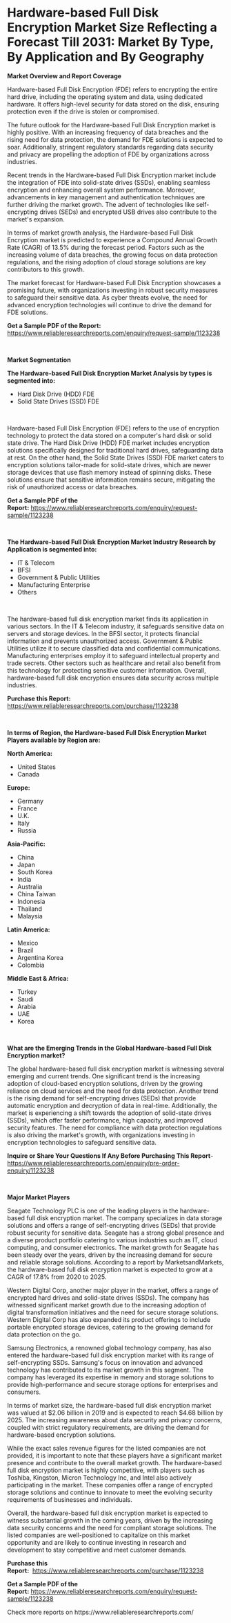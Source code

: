 <p><h1>Hardware-based Full Disk Encryption Market Size Reflecting a Forecast Till 2031: Market By Type, By Application and By Geography</h1></p><p><strong>Market Overview and Report Coverage</strong></p>
<p><p>Hardware-based Full Disk Encryption (FDE) refers to encrypting the entire hard drive, including the operating system and data, using dedicated hardware. It offers high-level security for data stored on the disk, ensuring protection even if the drive is stolen or compromised.</p><p>The future outlook for the Hardware-based Full Disk Encryption market is highly positive. With an increasing frequency of data breaches and the rising need for data protection, the demand for FDE solutions is expected to soar. Additionally, stringent regulatory standards regarding data security and privacy are propelling the adoption of FDE by organizations across industries.</p><p>Recent trends in the Hardware-based Full Disk Encryption market include the integration of FDE into solid-state drives (SSDs), enabling seamless encryption and enhancing overall system performance. Moreover, advancements in key management and authentication techniques are further driving the market growth. The advent of technologies like self-encrypting drives (SEDs) and encrypted USB drives also contribute to the market's expansion.</p><p>In terms of market growth analysis, the Hardware-based Full Disk Encryption market is predicted to experience a Compound Annual Growth Rate (CAGR) of 13.5% during the forecast period. Factors such as the increasing volume of data breaches, the growing focus on data protection regulations, and the rising adoption of cloud storage solutions are key contributors to this growth.</p><p>The market forecast for Hardware-based Full Disk Encryption showcases a promising future, with organizations investing in robust security measures to safeguard their sensitive data. As cyber threats evolve, the need for advanced encryption technologies will continue to drive the demand for FDE solutions.</p></p>
<p><strong>Get a Sample PDF of the Report:</strong> <a href="https://www.reliableresearchreports.com/enquiry/request-sample/1123238">https://www.reliableresearchreports.com/enquiry/request-sample/1123238</a></p>
<p>&nbsp;</p>
<p><strong>Market Segmentation</strong></p>
<p><strong>The Hardware-based Full Disk Encryption Market Analysis by types is segmented into:</strong></p>
<p><ul><li>Hard Disk Drive (HDD) FDE</li><li>Solid State Drives (SSD) FDE</li></ul></p>
<p>&nbsp;</p>
<p><p>Hardware-based Full Disk Encryption (FDE) refers to the use of encryption technology to protect the data stored on a computer's hard disk or solid state drive. The Hard Disk Drive (HDD) FDE market includes encryption solutions specifically designed for traditional hard drives, safeguarding data at rest. On the other hand, the Solid State Drives (SSD) FDE market caters to encryption solutions tailor-made for solid-state drives, which are newer storage devices that use flash memory instead of spinning disks. These solutions ensure that sensitive information remains secure, mitigating the risk of unauthorized access or data breaches.</p></p>
<p><strong>Get a Sample PDF of the Report:</strong>&nbsp;<a href="https://www.reliableresearchreports.com/enquiry/request-sample/1123238">https://www.reliableresearchreports.com/enquiry/request-sample/1123238</a></p>
<p>&nbsp;</p>
<p><strong>The Hardware-based Full Disk Encryption Market Industry Research by Application is segmented into:</strong></p>
<p><ul><li>IT & Telecom</li><li>BFSI</li><li>Government & Public Utilities</li><li>Manufacturing Enterprise</li><li>Others</li></ul></p>
<p>&nbsp;</p>
<p><p>The hardware-based full disk encryption market finds its application in various sectors. In the IT & Telecom industry, it safeguards sensitive data on servers and storage devices. In the BFSI sector, it protects financial information and prevents unauthorized access. Government & Public Utilities utilize it to secure classified data and confidential communications. Manufacturing enterprises employ it to safeguard intellectual property and trade secrets. Other sectors such as healthcare and retail also benefit from this technology for protecting sensitive customer information. Overall, hardware-based full disk encryption ensures data security across multiple industries.</p></p>
<p><strong>Purchase this Report:</strong>&nbsp; <a href="https://www.reliableresearchreports.com/purchase/1123238">https://www.reliableresearchreports.com/purchase/1123238</a></p>
<p>&nbsp;</p>
<p><strong>In terms of Region, the Hardware-based Full Disk Encryption Market Players available by Region are:</strong></p>
<p>
    <p> <strong> North America: </strong>
        <ul>
            <li>United States</li>
            <li>Canada</li>
        </ul>
        </p> 
    <p> <strong> Europe: </strong>
        <ul>
            <li>Germany</li>
            <li>France</li>
            <li>U.K.</li>
            <li>Italy</li>
            <li>Russia</li>
        </ul>
        </p> 
    <p> <strong> Asia-Pacific: </strong>
        <ul>
            <li>China</li>
            <li>Japan</li>
            <li>South Korea</li>
            <li>India</li>
            <li>Australia</li>
            <li>China Taiwan</li>
            <li>Indonesia</li>
            <li>Thailand</li>
            <li>Malaysia</li>
        </ul>
        </p> 
    <p> <strong> Latin America: </strong>
        <ul>
            <li>Mexico</li>
            <li>Brazil</li>
            <li>Argentina Korea</li>
            <li>Colombia</li>
        </ul>
        </p> 
    <p> <strong> Middle East & Africa: </strong>
        <ul>
            <li>Turkey</li>
            <li>Saudi</li>
            <li>Arabia</li>
            <li>UAE</li>
            <li>Korea</li>
        </ul>
    </p>
    </p>
<p>&nbsp;</p>
<p><strong>What are the Emerging Trends in the Global Hardware-based Full Disk Encryption market?</strong></p>
<p><p>The global hardware-based full disk encryption market is witnessing several emerging and current trends. One significant trend is the increasing adoption of cloud-based encryption solutions, driven by the growing reliance on cloud services and the need for data protection. Another trend is the rising demand for self-encrypting drives (SEDs) that provide automatic encryption and decryption of data in real-time. Additionally, the market is experiencing a shift towards the adoption of solid-state drives (SSDs), which offer faster performance, high capacity, and improved security features. The need for compliance with data protection regulations is also driving the market's growth, with organizations investing in encryption technologies to safeguard sensitive data.</p></p>
<p><strong>Inquire or Share Your Questions If Any Before Purchasing This Report</strong>- <a href="https://www.reliableresearchreports.com/enquiry/pre-order-enquiry/1123238">https://www.reliableresearchreports.com/enquiry/pre-order-enquiry/1123238</a></p>
<p>&nbsp;</p>
<p><strong>Major Market Players</strong></p>
<p><p>Seagate Technology PLC is one of the leading players in the hardware-based full disk encryption market. The company specializes in data storage solutions and offers a range of self-encrypting drives (SEDs) that provide robust security for sensitive data. Seagate has a strong global presence and a diverse product portfolio catering to various industries such as IT, cloud computing, and consumer electronics. The market growth for Seagate has been steady over the years, driven by the increasing demand for secure and reliable storage solutions. According to a report by MarketsandMarkets, the hardware-based full disk encryption market is expected to grow at a CAGR of 17.8% from 2020 to 2025.</p><p>Western Digital Corp, another major player in the market, offers a range of encrypted hard drives and solid-state drives (SSDs). The company has witnessed significant market growth due to the increasing adoption of digital transformation initiatives and the need for secure storage solutions. Western Digital Corp has also expanded its product offerings to include portable encrypted storage devices, catering to the growing demand for data protection on the go.</p><p>Samsung Electronics, a renowned global technology company, has also entered the hardware-based full disk encryption market with its range of self-encrypting SSDs. Samsung's focus on innovation and advanced technology has contributed to its market growth in this segment. The company has leveraged its expertise in memory and storage solutions to provide high-performance and secure storage options for enterprises and consumers.</p><p>In terms of market size, the hardware-based full disk encryption market was valued at $2.06 billion in 2019 and is expected to reach $4.68 billion by 2025. The increasing awareness about data security and privacy concerns, coupled with strict regulatory requirements, are driving the demand for hardware-based encryption solutions.</p><p>While the exact sales revenue figures for the listed companies are not provided, it is important to note that these players have a significant market presence and contribute to the overall market growth. The hardware-based full disk encryption market is highly competitive, with players such as Toshiba, Kingston, Micron Technology Inc, and Intel also actively participating in the market. These companies offer a range of encrypted storage solutions and continue to innovate to meet the evolving security requirements of businesses and individuals.</p><p>Overall, the hardware-based full disk encryption market is expected to witness substantial growth in the coming years, driven by the increasing data security concerns and the need for compliant storage solutions. The listed companies are well-positioned to capitalize on this market opportunity and are likely to continue investing in research and development to stay competitive and meet customer demands.</p></p>
<p><strong>Purchase this Report:</strong>&nbsp;&nbsp;<a href="https://www.reliableresearchreports.com/purchase/1123238">https://www.reliableresearchreports.com/purchase/1123238</a></p>
<p></p>
<p><strong>Get a Sample PDF of the Report:</strong>&nbsp;<a href="https://www.reliableresearchreports.com/enquiry/request-sample/1123238">https://www.reliableresearchreports.com/enquiry/request-sample/1123238</a></p>
<p>Check more reports on https://www.reliableresearchreports.com/</p>